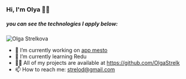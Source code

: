 ### Hi, I'm Olya 👋🕍
##### you can see the technologies I apply below:
![Olga Strelkova](https://user-images.githubusercontent.com/86570826/165323313-fc92ca68-386d-4171-afc2-ed715b155de9.jpg)


- 🔭 I’m currently working on [app mesto](https://github.com/OlgaStrelk/mesto)
- 🌱 I’m currently learning Redu
- 👨‍💻 All of my projects are available at https://github.com/OlgaStrelk
- 📫 How to reach me: strelod@gmail.com

